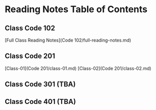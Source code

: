 # Reading Notes Table of Contents

## Class Code 102
[Full Class Reading Notes](Code 102/full-reading-notes.md)

## Class Code 201
[Class-01](Code 201/class-01.md)
[Class-02](Code 201/class-02.md)

## Class Code 301 (TBA)

## Class Code 401 (TBA)
